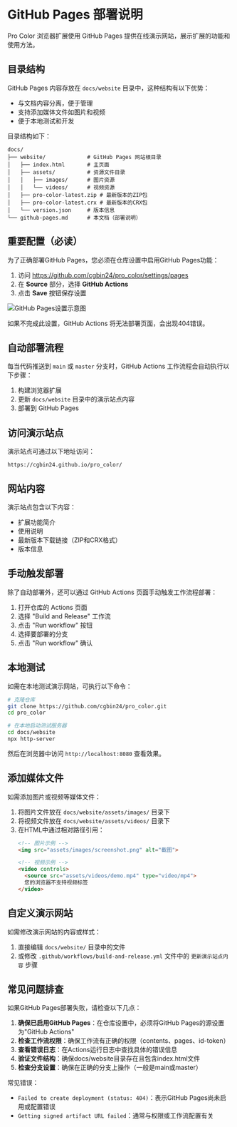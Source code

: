 # GitHub Pages 部署说明

Pro Color 浏览器扩展使用 GitHub Pages 提供在线演示网站，展示扩展的功能和使用方法。

## 目录结构

GitHub Pages 内容存放在 `docs/website` 目录中，这种结构有以下优势：
- 与文档内容分离，便于管理
- 支持添加媒体文件如图片和视频
- 便于本地测试和开发

目录结构如下：

```
docs/
├── website/             # GitHub Pages 网站根目录
│   ├── index.html       # 主页面
│   ├── assets/          # 资源文件目录
│   │   ├── images/      # 图片资源
│   │   └── videos/      # 视频资源
│   ├── pro-color-latest.zip # 最新版本的ZIP包
│   ├── pro-color-latest.crx # 最新版本的CRX包
│   └── version.json     # 版本信息
└── github-pages.md      # 本文档（部署说明）
```

## 重要配置（必读）

为了正确部署GitHub Pages，您必须在仓库设置中启用GitHub Pages功能：

1. 访问 https://github.com/cgbin24/pro_color/settings/pages
2. 在 **Source** 部分，选择 **GitHub Actions**
3. 点击 **Save** 按钮保存设置

![GitHub Pages设置示意图](https://docs.github.com/assets/cb-32892/mw-1440/images/help/pages/pages-source-dropdown.webp)

如果不完成此设置，GitHub Actions 将无法部署页面，会出现404错误。

## 自动部署流程

每当代码推送到 `main` 或 `master` 分支时，GitHub Actions 工作流程会自动执行以下步骤：

1. 构建浏览器扩展
2. 更新 `docs/website` 目录中的演示站点内容
3. 部署到 GitHub Pages

## 访问演示站点

演示站点可通过以下地址访问：

```
https://cgbin24.github.io/pro_color/
```

## 网站内容

演示站点包含以下内容：

- 扩展功能简介
- 使用说明
- 最新版本下载链接（ZIP和CRX格式）
- 版本信息

## 手动触发部署

除了自动部署外，还可以通过 GitHub Actions 页面手动触发工作流程部署：

1. 打开仓库的 Actions 页面
2. 选择 "Build and Release" 工作流
3. 点击 "Run workflow" 按钮
4. 选择要部署的分支
5. 点击 "Run workflow" 确认

## 本地测试

如需在本地测试演示网站，可执行以下命令：

```bash
# 克隆仓库
git clone https://github.com/cgbin24/pro_color.git
cd pro_color

# 在本地启动测试服务器
cd docs/website
npx http-server
```

然后在浏览器中访问 `http://localhost:8080` 查看效果。

## 添加媒体文件

如需添加图片或视频等媒体文件：

1. 将图片文件放在 `docs/website/assets/images/` 目录下
2. 将视频文件放在 `docs/website/assets/videos/` 目录下
3. 在HTML中通过相对路径引用：
   ```html
   <!-- 图片示例 -->
   <img src="assets/images/screenshot.png" alt="截图">
   
   <!-- 视频示例 -->
   <video controls>
     <source src="assets/videos/demo.mp4" type="video/mp4">
     您的浏览器不支持视频标签
   </video>
   ```

## 自定义演示网站

如需修改演示网站的内容或样式：

1. 直接编辑 `docs/website/` 目录中的文件
2. 或修改 `.github/workflows/build-and-release.yml` 文件中的 `更新演示站点内容` 步骤

## 常见问题排查

如果GitHub Pages部署失败，请检查以下几点：

1. **确保已启用GitHub Pages**：在仓库设置中，必须将GitHub Pages的源设置为"GitHub Actions"
2. **检查工作流权限**：确保工作流有正确的权限（contents、pages、id-token）
3. **查看错误日志**：在Actions运行日志中查找具体的错误信息
4. **验证文件结构**：确保docs/website目录存在且包含index.html文件
5. **检查分支设置**：确保在正确的分支上操作（一般是main或master）

常见错误：
- `Failed to create deployment (status: 404)`：表示GitHub Pages尚未启用或配置错误
- `Getting signed artifact URL failed`：通常与权限或工作流配置有关 